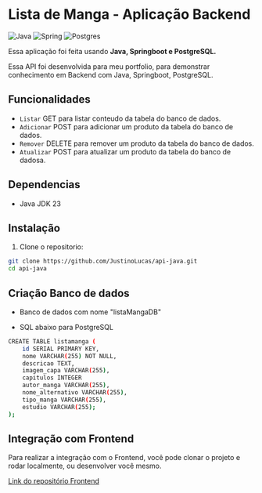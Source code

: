 # Lista de Manga - Aplicação Backend

![Java](https://img.shields.io/badge/java-%23ED8B00.svg?style=for-the-badge&logo=openjdk&logoColor=white)
![Spring](https://img.shields.io/badge/spring-%236DB33F.svg?style=for-the-badge&logo=spring&logoColor=white)
![Postgres](https://img.shields.io/badge/postgres-%23316192.svg?style=for-the-badge&logo=postgresql&logoColor=white)

Essa aplicação foi feita usando **Java, Springboot e PostgreSQL.**

Essa API foi desenvolvida para meu portfolio, para demonstrar conhecimento em Backend com Java, Springboot, PostgreSQL.

## Funcionalidades

- `Listar` GET para listar conteudo da tabela do banco de dados.
- `Adicionar` POST para adicionar um produto da tabela do banco de dados.
- `Remover` DELETE para remover um produto da tabela do banco de dados.
- `Atualizar` POST para atualizar um produto da tabela do banco de dadosa.

## Dependencias
- Java JDK 23

## Instalação

1. Clone o repositorio:

```bash
git clone https://github.com/JustinoLucas/api-java.git
cd api-java
```

## Criação Banco de dados

- Banco de dados com nome "listaMangaDB"


- SQL abaixo para PostgreSQL
```bash
CREATE TABLE listamanga (
    id SERIAL PRIMARY KEY,
    nome VARCHAR(255) NOT NULL,
    descricao TEXT,
    imagem_capa VARCHAR(255),
    capitulos INTEGER
    autor_manga VARCHAR(255),
    nome_alternativo VARCHAR(255),
    tipo_manga VARCHAR(255),
    estudio VARCHAR(255);
);
```


## Integração com Frontend

Para realizar a integração com o Frontend, você pode clonar o projeto e rodar localmente, ou desenvolver você mesmo.

[Link do repositório Frontend](https://github.com/JustinoLucas/listaManga.git)


